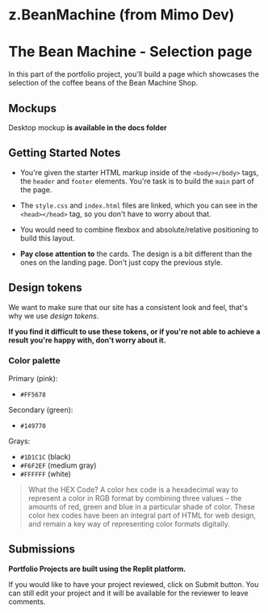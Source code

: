 # z.BeanMachine (from Mimo Dev)

# The Bean Machine - Selection page

In this part of the portfolio project, you'll build a page which showcases the selection of the coffee beans of the Bean Machine Shop.

## Mockups

Desktop mockup **is available in the docs folder**

## Getting Started Notes

- You're given the starter HTML markup inside of the `<body></body>` tags, the `header` and `footer` elements. You're task is to build the `main` part of the page.
- The `style.css` and `index.html` files are linked, which you can see in the `<head></head>` tag, so you don't have to worry about that. 
- You would need to combine flexbox and absolute/relative positioning to build this layout. 

- **Pay close attention to** the cards. The design is a bit different than the ones on the landing page. Don't just copy the previous style.

## Design tokens

We want to make sure that our site has a consistent look and feel, that's why we use _design tokens_.

**If you find it difficult to use these tokens, or if you're not able to achieve a result you're happy with, don't worry about it.** 

### Color palette

Primary (pink):

- `#FF5678`

Secondary (green):

- `#149770`

Grays:

- `#1D1C1C` (black)
- `#F6F2EF` (medium gray)
- `#FFFFFF` (white)

> What the HEX Code?
>A color hex code is a hexadecimal way to represent a color in RGB format by combining three values – the amounts of red, green and blue in a particular shade of color.
> These color hex codes have been an integral part of HTML for web design, and remain a key way of representing color formats digitally.

## Submissions

**Portfolio Projects are built using the Replit platform.** 

If you would like to have your project reviewed, click on Submit button. You can still edit your project and it will be available for the reviewer to leave comments.
